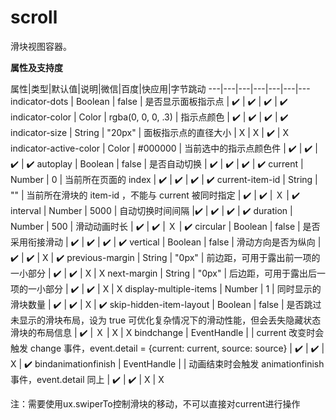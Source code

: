 # scroll
滑块视图容器。

**属性及支持度**

属性|类型|默认值|说明|微信|百度|快应用|字节跳动
---|---|---|---|---|---|---
indicator-dots | Boolean | false | 是否显示面板指示点 | ✔️ | ✔️ | ✔️ | ✔️
indicator-color | Color | rgba(0, 0, 0, .3) | 指示点颜色	 | ✔️ | ✔️ | ✔️ | ✔️
indicator-size | String | "20px" | 面板指示点的直径大小 | X | X | ✔️ | X
indicator-active-color | Color | #000000 | 当前选中的指示点颜色件	 | ✔️ | ✔️ | ✔️ | ✔️
autoplay | Boolean | false | 是否自动切换	 | ✔️ | ✔️ | ✔️ | ✔️
current | Number | 0 | 当前所在页面的 index	 | ✔️ | ✔️ | ✔️ | ✔️
current-item-id | String | "" | 当前所在滑块的 item-id ，不能与 current 被同时指定 | ✔️ | ✔️ | Ｘ | ✔️
interval | Number | 5000 | 自动切换时间间隔	 |✔️ | ✔️ | ✔️ | ✔️
duration | Number | 500 | 滑动动画时长	 | ✔️ | ✔️ | Ｘ | ✔️
circular | Boolean | false | 是否采用衔接滑动	 | ✔️ | ✔️ | ✔️ | ✔️
vertical | Boolean | false | 滑动方向是否为纵向	 | ✔️  | ✔️ | X | ✔️
previous-margin | String | "0px" | 前边距，可用于露出前一项的一小部分 | ✔️ | ✔️ | X | X
next-margin | String | "0px" | 后边距，可用于露出后一项的一小部分 | ✔️ | ✔️ | X | X
display-multiple-items | Number	 | 1 | 同时显示的滑块数量	 | ✔️ | ✔️ | X | ✔️ 
skip-hidden-item-layout | Boolean | false | 是否跳过未显示的滑块布局，设为 true 可优化复杂情况下的滑动性能，但会丢失隐藏状态滑块的布局信息 | ✔️ | Ｘ | X | X
bindchange | EventHandle |  | current 改变时会触发 change 事件，event.detail = {current: current, source: source} | ✔️ | ✔️ | X | ✔️
bindanimationfinish | EventHandle |  | 动画结束时会触发 animationfinish 事件，event.detail 同上 | ✔️ | ✔️ | X | X


注：需要使用ux.swiperTo控制滑块的移动，不可以直接对current进行操作


